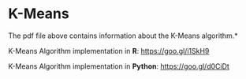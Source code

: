 # K-Means

The pdf file above contains information about the K-Means algorithm.* 

K-Means Algorithm implementation in **R**: https://goo.gl/i1SkH9 

K-Means Algorithm implementation in **Python**: https://goo.gl/d0CiDt

